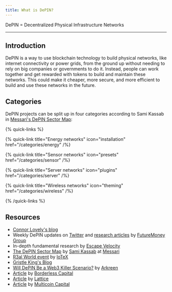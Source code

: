 ```yaml
---
title: What is DePIN?
---
```


DePIN = Decentralized Physical Infrastructure Networks

---

## Introduction

DePIN is a way to use blockchain technology to build physical networks, like internet connectivity or power grids, from the ground up without needing to rely on big companies or governments to do it. Instead, people can work together and get rewarded with tokens to build and maintain these networks. This could make it cheaper, more secure, and more efficient to build and use these networks in the future.

## Categories

DePIN projects can be split up in four categories according to Sami Kassab in [Messari's DePIN Sector Map](https://messari.io/report/the-depin-sector-map):

{% quick-links %}

{% quick-link title="Energy networks" icon="installation" href="/categories/energy" /%}

{% quick-link title="Sensor networks" icon="presets" href="/categories/sensor" /%}

{% quick-link title="Server networks" icon="plugins" href="/categories/server" /%}

{% quick-link title="Wireless networks" icon="theming" href="/categories/wireless" /%}

{% /quick-links %}

## Resources

- [Connor Lovely's blog](https://connorbuildsinpublic.substack.com/)
- Weekly DePIN updates on [Twitter](https://twitter.com/FutureMoneyVC) and [research articles](https://medium.com/@0xfu) by [FutureMoney Group](https://www.fmgroup.xyz/)
- In-depth fundamental research by [Escape Velocity](https://ev3.xyz/)
- [The DePIN Sector Map](https://twitter.com/Old_Samster/status/1616111274986991616) by [Sami Kassab](https://twitter.com/Old_Samster) at [Messari](https://messari.io/research/sami-kassab)
- [R3al World event](https://r3alworld.com/) by [IoTeX](https://iotex.io/)
- [Gristle King's Blog](https://gristleking.com/)
- [Will DePIN Be a Web3 Killer Scenario?](https://medium.com/@arkreen/will-depin-be-a-web3-killer-6262308635d3) by [Arkreen](https://arkreen.com/)
- [Article](https://medium.com/borderless-capital/edgefi-597b9c747a94) by [Borderless Capital](https://www.borderlesscapital.io/)
- [Article](https://medium.com/@mikezajko_16091/token-incentivized-physical-infrastructure-networks-3548b3182d82) by [Lattice](https://lattice.fund/)
- [Article](https://multicoin.capital/2022/04/05/proof-of-physical-work/) by [Multicoin Capital](https://multicoin.capital/)
